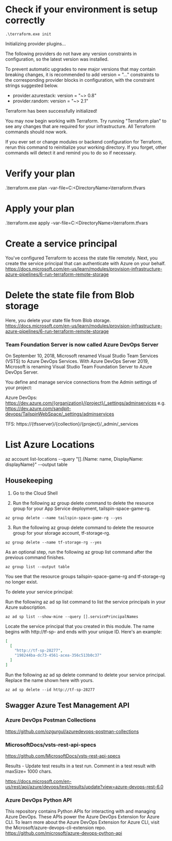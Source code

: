 # Check if your environment is setup correctly
`.\terraform.exe init`

Initializing provider plugins...

The following providers do not have any version constraints in configuration,
so the latest version was installed.

To prevent automatic upgrades to new major versions that may contain breaking
changes, it is recommended to add version = "..." constraints to the
corresponding provider blocks in configuration, with the constraint strings
suggested below.

* provider.azurestack: version = "~> 0.8"
* provider.random: version = "~> 2.1"

Terraform has been successfully initialized!

You may now begin working with Terraform. Try running "Terraform plan" to see
any changes that are required for your infrastructure. All Terraform commands
should now work.

If you ever set or change modules or backend configuration for Terraform,
rerun this command to reinitialize your working directory. If you forget, other
commands will detect it and remind you to do so if necessary.


# Verify your plan
.\terraform.exe plan -var-file=C:\<DirectoryName>\terraform.tfvars
# Apply your plan
.\terraform.exe apply -var-file=C:\<DirectoryName>\terraform.tfvars

# Create a service principal
You've configured Terraform to access the state file remotely. Next, you create the service principal that can authenticate with Azure on your behalf.
https://docs.microsoft.com/en-us/learn/modules/provision-infrastructure-azure-pipelines/6-run-terraform-remote-storage

# Delete the state file from Blob storage
Here, you delete your state file from Blob storage.
https://docs.microsoft.com/en-us/learn/modules/provision-infrastructure-azure-pipelines/6-run-terraform-remote-storage


### Team Foundation Server is now called Azure DevOps Server

On September 10, 2018, Microsoft renamed Visual Studio Team Services (VSTS) to Azure DevOps Services. With Azure DevOps Server 2019, Microsoft is renaming Visual Studio Team Foundation Server to Azure DevOps Server.

You define and manage service connections from the Admin settings of your project:

Azure DevOps: https://dev.azure.com/{organization}/{project}/_settings/adminservices
e.g.
https://dev.azure.com/sandpit-devops/TailspinWebSpace/_settings/adminservices

TFS: https://{tfsserver}/{collection}/{project}/_admin/_services

# List Azure Locations 
az account list-locations   --query "[].{Name: name, DisplayName: displayName}"   --output table

## Housekeeping 

1. Go to the Cloud Shell

2. Run the following az group delete command to delete the resource group for your App Service deployment, tailspin-space-game-rg.

`az group delete --name tailspin-space-game-rg --yes`

3. Run the following az group delete command to delete the resource group for your storage account, tf-storage-rg.

`az group delete --name tf-storage-rg --yes`

As an optional step, run the following az group list command after the previous command finishes.

`az group list --output table`

You see that the resource groups tailspin-space-game-rg and tf-storage-rg no longer exist.

To delete your service principal:

Run the following az ad sp list command to list the service principals in your Azure subscription.


`az ad sp list --show-mine --query [].servicePrincipalNames`

Locate the service principal that you created in this module. The name begins with http://tf-sp- and ends with your unique ID. Here's an example:

```JSON
[
  [
    "http://tf-sp-28277",
    "198244ba-dc73-4561-acea-356c513b0c37"
  ]
]
```
Run the following az ad sp delete command to delete your service principal. Replace the name shown here with yours.

`az ad sp delete --id http://tf-sp-28277`

## Swagger Azure Test Management API
### Azure DevOps Postman Collections
https://github.com/ozgurgul/azuredevops-postman-collections

### MicrosoftDocs/vsts-rest-api-specs
https://github.com/MicrosoftDocs/vsts-rest-api-specs

Results - Update test results in a test run.
Comment in a test result with maxSize= 1000 chars.

https://docs.microsoft.com/en-us/rest/api/azure/devops/test/results/update?view=azure-devops-rest-6.0

### Azure DevOps Python API
This repository contains Python APIs for interacting with and managing Azure DevOps. These APIs power the Azure DevOps Extension for Azure CLI. To learn more about the Azure DevOps Extension for Azure CLI, visit the Microsoft/azure-devops-cli-extension repo.
https://github.com/microsoft/azure-devops-python-api

